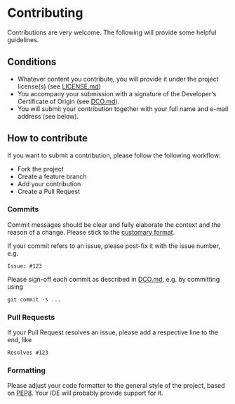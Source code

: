 # Contributing

Contributions are very welcome. The following will provide some helpful guidelines.

## Conditions

* Whatever content you contribute, you will provide it under the project license(s) (see [LICENSE.md](LICENSE.md))
* You accompany your submission with a signature of the Developer's Certificate of Origin (see [DCO.md](DCO.md)).
* You will submit your contribution together with your full name and e-mail address (see below).

## How to contribute

If you want to submit a contribution, please follow the following workflow:

* Fork the project
* Create a feature branch
* Add your contribution
* Create a Pull Request

### Commits

Commit messages should be clear and fully elaborate the context and the reason of a change. Please stick to the
[customary format](http://tbaggery.com/2008/04/19/a-note-about-git-commit-messages.html).

If your commit refers to an issue, please post-fix it with the issue number, e.g.

```
Issue: #123
```

Please sign-off each commit as described in [DCO.md](DCO.md), e.g. by committing using
 
````
git commit -s ...
````

### Pull Requests

If your Pull Request resolves an issue, please add a respective line to the end, like

```
Resolves #123
```

### Formatting

Please adjust your code formatter to the general style of the project,
based on [PEP8](https://www.python.org/dev/peps/pep-0008/).
Your IDE will probably provide support for it.

